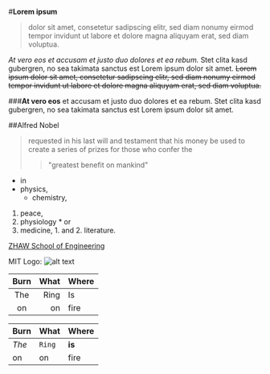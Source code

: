 #**Lorem ipsum**
>dolor sit amet, consetetur sadipscing elitr, sed diam nonumy eirmod tempor invidunt ut labore et dolore magna aliquyam erat, sed diam voluptua.

*At vero eos et accusam et justo duo dolores et ea rebum.*
Stet clita kasd gubergren, no sea takimata sanctus est Lorem ipsum dolor sit amet. 
~~Lorem ipsum dolor sit amet, consetetur sadipscing elitr, sed diam nonumy eirmod tempor invidunt ut labore et dolore magna aliquyam erat, sed diam voluptua.~~ 

###**At vero eos**
et accusam et justo duo dolores et ea rebum. Stet clita kasd gubergren, no sea takimata sanctus est Lorem ipsum dolor sit amet.

##Alfred Nobel
 >requested in his last will and testament that his money be used to create a series of prizes for those who confer the 
 >>"greatest benefit on mankind" 
 
 *  in  
 *  physics, 
	 *  chemistry,

1. peace, 
2.  physiology
		* or 
3.  medicine, 
		1. and 
		2. literature.
 

[ZHAW School of Engineering](http://engineering.zhaw.ch/en/engineering.html "ZHAW SoE")

MIT Logo:
![alt text](http://web.mit.edu/chosetec/www/origami/mensetmanus2/mitseal.jpg "MIT")

| Burn     | What     | Where    |
| :-------:| --------:|:---------|
| The      | Ring	  | Is       |
| on       | on       | fire     |

Burn | What | Where
--- | --- | ---
*The* | `Ring` | **is**
on | on | fire